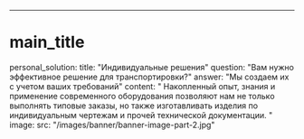 ---
# main_title
personal_solution:
  title: "Индивидуальные решения"
  question: "Вам нужно эффективное решение для транспортировки?"
  answer: "Мы создаем их с учетом ваших требований"
  content: "
Накопленный опыт, знания и применение современного оборудования позволяют нам не только выполнять типовые заказы, но также изготавливать изделия по индивидуальным чертежам и прочей технической документации. "
  image:
    src: "/images/banner/banner-image-part-2.jpg"
